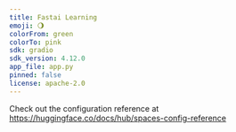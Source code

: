```yaml
---
title: Fastai Learning
emoji: 🌖
colorFrom: green
colorTo: pink
sdk: gradio
sdk_version: 4.12.0
app_file: app.py
pinned: false
license: apache-2.0
---
```


Check out the configuration reference at https://huggingface.co/docs/hub/spaces-config-reference
